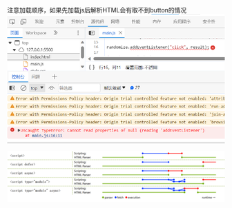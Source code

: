 注意加载顺序，如果先加载js后解析HTML会有取不到button的情况
![](../../img/3.JS加载性能优化之script标签到底放在哪-20231023163121.png)

![](../../img/3.JS加载性能优化之script标签到底放在哪-20231024090822.png)

